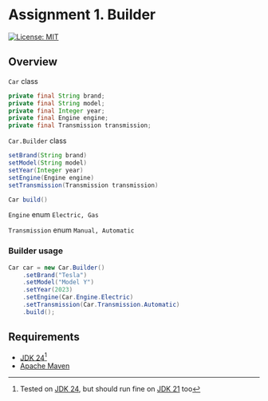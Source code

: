 # Assignment 1. Builder

[![License: MIT](https://img.shields.io/badge/License-MIT-green.svg)](https://opensource.org/license/mit/)

## Overview

`Car` class

```java
private final String brand;
private final String model;
private final Integer year;
private final Engine engine;
private final Transmission transmission;
```

`Car.Builder` class

```java
setBrand(String brand)
setModel(String model)
setYear(Integer year)
setEngine(Engine engine)
setTransmission(Transmission transmission)

Car build()
```

`Engine` enum `Electric, Gas`

`Transmission` enum `Manual, Automatic`

### Builder usage

```java
Car car = new Car.Builder()
	.setBrand("Tesla")
	.setModel("Model Y")
	.setYear(2023)
	.setEngine(Car.Engine.Electric)
	.setTransmission(Car.Transmission.Automatic)
	.build();
```

## Requirements

* [JDK 24](https://jdk.java.net/24/)[^1]
* [Apache Maven](https://maven.apache.org/install.html)


[^1]: Tested on [JDK 24](https://jdk.java.net/24/), but should run fine on [JDK 21](https://jdk.java.net/archive/) too
